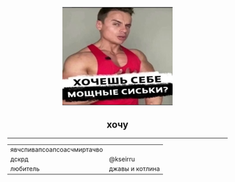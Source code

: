 <div align="center">
<img src="wtf.png" alt="хочу" />
  
## хочу
<hr>
  <table>
    <tr>
      <td>явчспивапсоапсоасчмиртачво</td>
    </tr>
    <tr>
      <td>дскрд</td>
      <td>@kseirru</td>
    </tr>
      <td>любитель</td>
      <td>джавы и котлина</td>
    </tr>
  </table>
</div>
